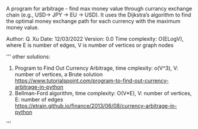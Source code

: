 
A program for arbitrage - find max money value through currancy exchange chain (e.g., USD-> JPY -> EU -> USD).
It uses the Dijkstra’s algorithm to find the optimal money exchange path for each currency with the maximum money value.

Author: Q. Xu 
Date: 12/03/2022 
Version: 0.0
Time complexity: O(ELogV), where E is number of edges, V is number of vertices or graph nodes

''' other solutions:
1) Program to Find Out Currency Arbitrage, time cmplexity: o(V^3), V: number of vertices, a Brute solution
    https://www.tutorialspoint.com/program-to-find-out-currency-arbitrage-in-python
2) Bellman-Ford algorithm, time complexity: O(V*E), V: number of vertices, E: number of edges
    https://etrain.github.io/finance/2013/06/08/currency-arbitrage-in-python

'''

